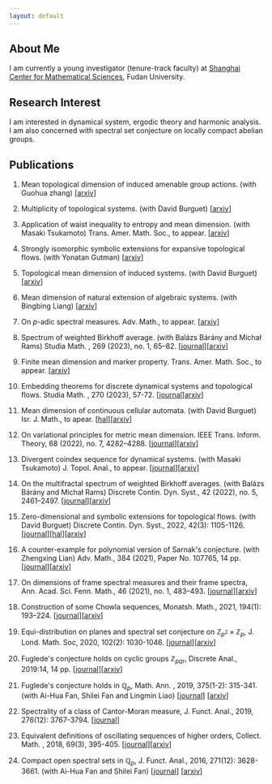 ```yaml
---
layout: default
---
```


## About Me


I am currently a young investigator (tenure-track faculty) at [Shanghai Center for Mathematical Sciences](https://scms.fudan.edu.cn/), Fudan University.


## Research Interest

I am interested in dynamical system, ergodic theory and harmonic analysis. I am also concerned with spectral set conjecture on locally compact abelian groups.

## Publications

1. Mean topological dimension of induced amenable group actions.
(with  Guohua zhang)
[[arxiv](https://arxiv.org/abs/2308.03270)]

2. Multiplicity of topological systems.
(with  David Burguet)
[[arxiv](https://arxiv.org/abs/2307.08906)]

3. Application of waist inequality to entropy and mean dimension.
(with Masaki Tsukamoto)
Trans. Amer. Math. Soc., to appear.
[[arxiv](https://arxiv.org/abs/2211.10158)]

1. Strongly isomorphic symbolic extensions for expansive topological flows.
(with  Yonatan Gutman)
[[arxiv](https://arxiv.org/abs/2206.12308)]

1. Topological mean dimension of induced systems.
(with  David Burguet)
[[arxiv](https://arxiv.org/abs/2206.10508)]

1. Mean dimension of natural extension of algebraic systems.
(with Bingbing Liang)
[[arxiv](https://arxiv.org/abs/2203.01122)]

1. On $p$-adic spectral measures.
Adv. Math.,  to appear.
[[arxiv](https://arxiv.org/abs/2002.07559)]

1. Spectrum of weighted Birkhoff average.
(with Balázs Bárány and Michał Rams)
Studia Math. , 269 (2023), no. 1, 65–82.
[[journal](https://www.impan.pl/en/publishing-house/journals-and-series/studia-mathematica/online/114746/spectrum-of-weighted-birkhoff-average)][[arxiv](https://arxiv.org/abs/2109.03898)]

1. Finite mean dimension and marker property.
Trans. Amer. Math. Soc., to appear.
[[arxiv](https://arxiv.org/abs/2102.12197)]

1. Embedding theorems for discrete dynamical systems and topological flows.
Studia Math. , 270 (2023), 57-72.
[[journal]()][arxiv]()]

1. Mean dimension of continuous cellular automata.
(with  David Burguet)
Isr. J. Math., to  apear.
[[hal]()][[arxiv]()]

1. On variational principles for metric mean dimension.
IEEE Trans. Inform. Theory, 68 (2022), no. 7, 4282–4288.
[[journal]()][[arxiv]()]

1. Divergent coindex sequence for dynamical systems.
(with Masaki Tsukamoto)
J. Topol. Anal., to appear.
[[journal]()][[arxiv]()]

1. On the multifractal spectrum of weighted Birkhoff averages.
(with Balázs Bárány and Michał Rams)
Discrete Contin. Dyn. Syst.,  42 (2022), no. 5, 2461–2497.
[[journal](https://www.impan.pl/en/publishing-house/journals-and-series/studia-mathematica/online/114893/embedding-theorems-for-discrete-dynamical-systems-and-topological-flows)][[arxiv](https://arxiv.org/abs/2011.05121)]

1. Zero-dimensional and symbolic extensions for topological flows.
(with  David Burguet)
Discrete Contin. Dyn. Syst., 2022, 42(3): 1105-1126.
[[journal](https://www.aimsciences.org/article/doi/10.3934/dcds.2021148)][[hal](https://hal.archives-ouvertes.fr/hal-03200843/)][[arxiv](https://arxiv.org/abs/2105.09732)]

1. A counter-example for polynomial version of Sarnak's conjecture.
(with Zhengxing Lian)
Adv. Math.,  384 (2021), Paper No. 107765, 14 pp.
[[journal](https://www.sciencedirect.com/science/article/abs/pii/S0001870821002048)][[arxiv](https://arxiv.org/abs/2002.12421)]

1. On dimensions of frame spectral measures and their frame spectra,
Ann. Acad. Sci. Fenn. Math., 46 (2021), no. 1, 483–493.
[[journal](https://afm.journal.fi/article/view/109615)][[arxiv](https://arxiv.org/abs/2002.03855)]

7. Construction of some Chowla sequences,
Monatsh. Math., 2021, 194(1): 193–224.
[[journal](https://link.springer.com/article/10.1007/s00605-020-01448-x)][[arxiv](https://arxiv.org/abs/1804.03851)]

6. Equi-distribution on planes and spectral set conjecture on $\mathbb{Z}_{p^2}\times \mathbb{Z}_{p}$,
J. Lond. Math. Soc, 2020, 102(2): 1030-1046.
[[journal](https://londmathsoc.onlinelibrary.wiley.com/doi/10.1112/jlms.12346)][[arxiv](https://arxiv.org/abs/1906.11717)]

5. Fuglede's conjecture holds on cyclic groups $\mathbb{Z}_{pqr}$,
Discrete Anal., 2019:14, 14 pp.
[[journal](https://discreteanalysisjournal.com/article/10570-fuglede-s-conjecture-holds-on-cyclic-groups-mathbb-z-_-pqr)][[arxiv](https://arxiv.org/abs/1805.11261)]

4. Fuglede's conjecture holds in $\mathbb{Q}_p$,
Math. Ann. , 2019, 375(1-2): 315-341. 
(with Ai-Hua Fan, Shilei Fan and Lingmin Liao)
[[journal](https://link.springer.com/article/10.1007/s00208-019-01867-8)] [[arxiv](https://arxiv.org/abs/1512.08904)]

3. Spectrality of a class of Cantor-Moran measure,
J. Funct. Anal., 2019, 276(12): 3767-3794.
[[journal](https://www.sciencedirect.com/science/article/pii/S0022123618303756)]

2. Equivalent definitions of oscillating sequences of higher orders,
Collect. Math. , 2018, 69(3), 395-405.
[[journal](https://link.springer.com/article/10.1007/s13348-017-0211-9)][[arxiv](https://arxiv.org/abs/1705.07827)]

1. Compact open spectral sets in $\mathbb{Q}_p$,
J. Funct. Anal., 2016, 271(12): 3628-3661. 
(with Ai-Hua Fan and Shilei Fan)
[[journal](https://www.sciencedirect.com/science/article/pii/S0022123616302312)] [[arxiv](https://arxiv.org/abs/1511.04837)]



